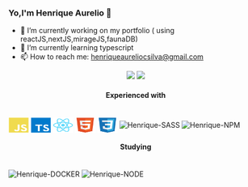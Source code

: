 ### Yo,I'm Henrique Aurelio 👋

- 🔭 I’m currently working on my portfolio ( using reactJS,nextJS,mirageJS,faunaDB)
- 🌱 I’m currently learning typescript
- 📫 How to reach me: henriqueaureliocsilva@gmail.com

<div align="center">
  <img height="180em" src="https://github-readme-stats.vercel.app/api?username=HenriqueAurelio&show_icons=true&theme=tokyonight&include_all_commits=true&count_private=true"/>
  <img height="180em" src="https://github-readme-stats.vercel.app/api/top-langs/?username=HenriqueAurelio&layout=compact&langs_count=7&theme=tokyonight"/>
</div>
  
#### <div align="center">Experienced with</div>
<div style="display: inline-block" align="center"><br>
  <img align="center" alt="Henrique-Js" height="30" width="40" src="https://raw.githubusercontent.com/devicons/devicon/master/icons/javascript/javascript-plain.svg">
  <img align="center" alt="Henrique-TS" height="30" width="40" src="https://raw.githubusercontent.com/devicons/devicon/master/icons/typescript/typescript-plain.svg">
  <img align="center" alt="Henrique-React" height="30" width="40" src="https://raw.githubusercontent.com/devicons/devicon/master/icons/react/react-original.svg">
  <img align="center" alt="Henrique-HTML" height="30" width="40" src="https://raw.githubusercontent.com/devicons/devicon/master/icons/html5/html5-original.svg">
  <img align="center" alt="Henrique-CSS" height="30" width="40" src="https://raw.githubusercontent.com/devicons/devicon/master/icons/css3/css3-original.svg">
  <img align="center" alt="Henrique-SASS" height="30" width="40" src="https://cdn.jsdelivr.net/gh/devicons/devicon/icons/sass/sass-original.svg" />
  <img align="center" alt="Henrique-NPM" height="30" width="40" src="https://cdn.jsdelivr.net/gh/devicons/devicon/icons/npm/npm-original-wordmark.svg" />
</div>




#### <div align="center">Studying</div>
<div style="display: inline-block" align="center"><br>
      <img align="center" alt="Henrique-DOCKER" height="30" width="40" src="https://cdn.jsdelivr.net/gh/devicons/devicon/icons/docker/docker-original.svg" >                       
      <img align="center" alt="Henrique-NODE" height="30" width="40" src="https://cdn.jsdelivr.net/gh/devicons/devicon/icons/nodejs/nodejs-original.svg" />                         
</div>
